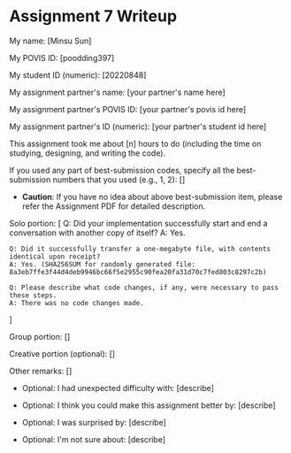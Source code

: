 Assignment 7 Writeup
=============

My name: [Minsu Sun]

My POVIS ID: [poodding397]

My student ID (numeric): [20220848]

My assignment partner's name: [your partner's name here]

My assignment partner's POVIS ID: [your partner's povis id here]

My assignment partner's ID (numeric): [your partner's student id here]

This assignment took me about [n] hours to do (including the time on studying, designing, and writing the code).

If you used any part of best-submission codes, specify all the best-submission numbers that you used (e.g., 1, 2): []

- **Caution**: If you have no idea about above best-submission item, please refer the Assignment PDF for detailed description.

Solo portion:
[
    Q: Did your implementation successfully start and end a conversation with another copy of itself?
    A: Yes.

    Q: Did it successfully transfer a one-megabyte file, with contents identical upon receipt?
    A: Yes. (SHA256SUM for randomly generated file: 8a3eb7ffe3f44d4deb9946bc66f5e2955c90fea20fa31d70c7fed803c8297c2b)

    Q: Please describe what code changes, if any, were necessary to pass these steps.
    A: There was no code changes made.
]

Group portion:
[]

Creative portion (optional):
[]

Other remarks:
[]

- Optional: I had unexpected difficulty with: [describe]

- Optional: I think you could make this assignment better by: [describe]

- Optional: I was surprised by: [describe]

- Optional: I'm not sure about: [describe]

